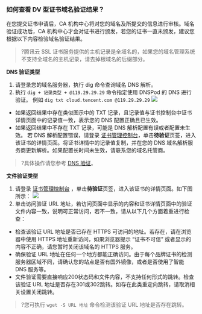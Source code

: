 ### 如何查看 DV 型证书域名验证结果？

在您提交证书申请后，CA 机构中心将对您的域名及所提交的信息进行审核。域名验证成功后，CA 机构中心才会对证书进行颁发，若您的证书一直未颁发，建议您根据以下内容检验域名验证结果。
>?腾讯云 SSL 证书服务提供的主机记录是全域名的，如果您的域名管理系统不支持全域名的主机记录，请去掉根域名的后缀部分。

**DNS 验证类型**
1. 请登录您的域名服务器，执行 dig 命令查询域名 DNS 解析。
2. 执行 `dig + 记录类型 + @119.29.29.29` 命令指定使用 DNSPod 的 DNS 进行验证。
例如 `dig txt cloud.tencent.com @119.29.29.29`
![](https://main.qcloudimg.com/raw/4844f281c1e59480cdddb740e4eab9b1.png)
 - 如果返回结果中存在类似图示中的 TXT 记录，且记录值与证书控制台中证书详情页面中的记录值一致，表示您的 DNS 配置正确且已生效。
 - 如果返回结果中不存在 TXT 记录，可能是 DNS 解析配置有误或者配置未生效。
   若 DNS 解析配置错误，请登录 [证书管理控制台](https://console.cloud.tencent.com/certoverview)，单击**待验证**页签，进入该证书的详情页面。将证书详情中的记录值复制，并在您的 DNS 域名解析服务商更新解析。如果配置长时间未生效，请联系您的域名托管商。
 >?具体操作请您参考 [DNS 验证](https://cloud.tencent.com/document/product/400/54500)。

**文件验证类型**
1. 请登录 [证书管理控制台](https://console.cloud.tencent.com/certoverview) ，单击**待验证**页签，进入该证书的详情页面。如下图所示：
![](https://main.qcloudimg.com/raw/0b3fc09f44266cbd01e4c35c043acf97.png)
2. 单击访问验证 URL 地址，若访问页面中显示的内容和证书详情页面中的验证文件内容一致，说明可正常访问，若不一致，请从以下几个方面着重进行检查：
 - 检查该验证 URL 地址是否已存在 HTTPS 可访问的地址。若存在，请在浏览器中使用 HTTPS 地址重新访问，如果浏览器提示 “证书不可信” 或者显示的内容不正确，请您暂时关闭该域名的 HTTPS 服务。
 - 确保验证 URL 地址在任何一个地方都能正确访问。由于每个品牌证书的检测服务器区域不同，请确认您的站点是否有国外镜像，或者是否使用了智能 DNS 服务等。
 - 文件验证需要直接响应200状态码和文件内容，不支持任何形式的跳转。检查该验证 URL 地址是否存在301或302跳转。如存在此类重定向跳转，请取消相关设置关闭跳转。
>?您可执行 `wget -S URL 地址` 命令检测该验证 URL 地址是否存在跳转。


